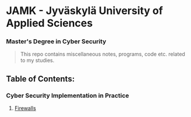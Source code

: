 # JAMK - Jyväskylä University of Applied Sciences
### Master's Degree in Cyber Security

> This repo contains miscellaneous notes, programs, code etc. related to my studies.

## Table of Contents:
### Cyber Security Implementation in Practice
1. [Firewalls](#Implementation/Firewall)
